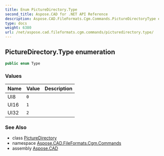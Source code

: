 ```yaml
---
title: Enum PictureDirectory.Type
second_title: Aspose.CAD for .NET API Reference
description: Aspose.CAD.FileFormats.Cgm.Commands.PictureDirectoryType enum. 
type: docs
weight: 6380
url: /net/aspose.cad.fileformats.cgm.commands/picturedirectory.type/
---
```

## PictureDirectory.Type enumeration

```csharp
public enum Type
```

### Values

| Name | Value | Description |
| --- | --- | --- |
| UI8 | `0` |  |
| UI16 | `1` |  |
| UI32 | `2` |  |

### See Also

* class [PictureDirectory](../picturedirectory/)
* namespace [Aspose.CAD.FileFormats.Cgm.Commands](../../aspose.cad.fileformats.cgm.commands/)
* assembly [Aspose.CAD](../../)


